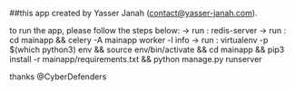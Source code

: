 

##this app created by Yasser Janah (contact@yasser-janah.com).

to run the app, please follow the steps below:
	-> run  : redis-server
	-> run  : cd mainapp && celery -A mainapp worker -l info
	-> run  : virtualenv -p $(which python3) env && source env/bin/activate && cd mainapp && pip3 install -r mainapp/requirements.txt && python manage.py runserver

thanks @CyberDefenders
